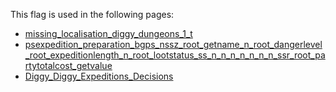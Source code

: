 This flag is used in the following pages:
 - [missing_localisation_diggy_dungeons_1_t](../events/missing_localisation_diggy_dungeons_1_t.md)
 - [psexpedition_preparation_bgps_nssz_root_getname_n_root_dangerlevel_root_expeditionlength_n_root_lootstatus_ss_n_n_n_n_n_n_n_ssr_root_partytotalcost_getvalue](../events/psexpedition_preparation_bgps_nssz_root_getname_n_root_dangerlevel_root_expeditionlength_n_root_lootstatus_ss_n_n_n_n_n_n_n_ssr_root_partytotalcost_getvalue.md)
 - [Diggy_Diggy_Expeditions_Decisions](../decisions/Diggy_Diggy_Expeditions_Decisions.md)
